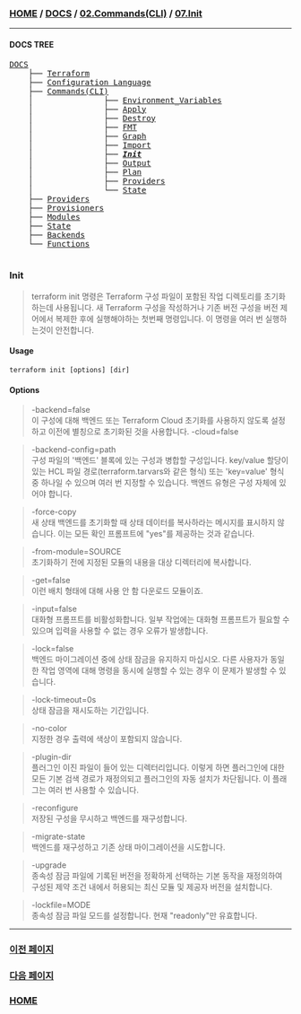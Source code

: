 ### [HOME](https://github.com/MZCMSC/Terraform/blob/main/README.md) / [DOCS](https://github.com/MZCMSC/Terraform/blob/main/DOCS/README.md) / [02.Commands(CLI)](<https://github.com/MZCMSC/Terraform/blob/main/DOCS/02_Commands(CLI)/README.md>) / [07.Init](<https://github.com/MZCMSC/Terraform/blob/main/DOCS/02_Commands(CLI)/07_Init/README.md>)

---

#### DOCS TREE

<pre>
<a href = "https://github.com/MZCMSC/Terraform/blob/main/DOCS/README.md">DOCS</a>
    ├── <a href = "https://github.com/MZCMSC/Terraform/blob/main/DOCS/00_Terraform/README.md">Terraform</a>
    ├── <a href = "https://github.com/MZCMSC/Terraform/blob/main/DOCS/01_Configuration_Language/README.md">Configuration Language</a>
    ├── <a href = "https://github.com/MZCMSC/Terraform/blob/main/DOCS/02_Commands(CLI)/README.md">Commands(CLI)</a>
    │               ├── <a href = "https://github.com/MZCMSC/Terraform/blob/main/DOCS/02_Commands(CLI)/01_Environment_Variables/README.md">Environment_Variables</a>
    │               ├── <a href = "https://github.com/MZCMSC/Terraform/blob/main/DOCS/02_Commands(CLI)/02_Apply/README.md">Apply</a>
    │               ├── <a href = "https://github.com/MZCMSC/Terraform/blob/main/DOCS/02_Commands(CLI)/03_Destroy/README.md">Destroy</a>
    │               ├── <a href = "https://github.com/MZCMSC/Terraform/blob/main/DOCS/02_Commands(CLI)/04_FMT/README.md">FMT</a>
    │               ├── <a href = "https://github.com/MZCMSC/Terraform/blob/main/DOCS/02_Commands(CLI)/05_Graph/README.md">Graph</a>
    │               ├── <a href = "https://github.com/MZCMSC/Terraform/blob/main/DOCS/02_Commands(CLI)/06_Import/README.md">Import</a>
    │               ├── <i><b><a href = "https://github.com/MZCMSC/Terraform/blob/main/DOCS/02_Commands(CLI)/07_Init/README.md">Init</a></b></i>
    │               ├── <a href = "https://github.com/MZCMSC/Terraform/blob/main/DOCS/02_Commands(CLI)/08_Output/README.md">Output</a>
    │               ├── <a href = "https://github.com/MZCMSC/Terraform/blob/main/DOCS/02_Commands(CLI)/09_Plan/README.md">Plan</a>
    │               ├── <a href = "https://github.com/MZCMSC/Terraform/blob/main/DOCS/02_Commands(CLI)/10_Providers/README.md">Providers</a>
    │               └── <a href = "https://github.com/MZCMSC/Terraform/blob/main/DOCS/02_Commands(CLI)/11_State/README.md">State</a>
    ├── <a href = "https://github.com/MZCMSC/Terraform/blob/main/DOCS/03_Providers/README.md">Providers</a>
    ├── <a href = "https://github.com/MZCMSC/Terraform/blob/main/DOCS/04_Provisioners/README.md">Provisioners</a>
    ├── <a href = "https://github.com/MZCMSC/Terraform/blob/main/DOCS/05_Modules/README.md">Modules</a>
    ├── <a href = "https://github.com/MZCMSC/Terraform/blob/main/DOCS/06_State/README.md">State</a>
    ├── <a href = "https://github.com/MZCMSC/Terraform/blob/main/DOCS/07_Backends/README.md">Backends</a>
    └── <a href = "https://github.com/MZCMSC/Terraform/blob/main/DOCS/08_Functions/README.md">Functions</a>

</pre>

### Init

> terraform init 명령은 Terraform 구성 파일이 포함된 작업 디렉토리를 초기화 하는데 사용됩니다. 새 Terraform 구성을 작성하거나 기존 버전 구성을 버전 제어에서 복제한 후에 실행해야하는 첫번째 명령입니다. 이 명령을 여러 번 실행하는것이 안전합니다.

#### Usage

```
terraform init [options] [dir]
```

#### Options

> -backend=false  
> 이 구성에 대해 백엔드 또는 Terraform Cloud 초기화를 사용하지 않도록 설정하고 이전에 별칭으로 초기화된 것을 사용합니다. -cloud=false

> -backend-config=path  
> 구성 파일의 '백엔드' 블록에 있는 구성과 병합할 구성입니다. key/value 할당이 있는 HCL 파일 경로(terraform.tarvars와 같은 형식) 또는 'key=value' 형식 중 하나일 수 있으며 여러 번 지정할 수 있습니다. 백엔드 유형은 구성 자체에 있어야 합니다.

> -force-copy  
> 새 상태 백엔드를 초기화할 때 상태 데이터를 복사하라는 메시지를 표시하지 않습니다. 이는 모든 확인 프롬프트에 "yes"를 제공하는 것과 같습니다.

> -from-module=SOURCE  
> 초기화하기 전에 지정된 모듈의 내용을 대상 디렉터리에 복사합니다.

> -get=false  
> 이런 배치 형태에 대해 사용 안 함 다운로드 모듈이죠.

> -input=false  
> 대화형 프롬프트를 비활성화합니다. 일부 작업에는 대화형 프롬프트가 필요할 수 있으며 입력을 사용할 수 없는 경우 오류가 발생합니다.

> -lock=false  
> 백엔드 마이그레이션 중에 상태 잠금을 유지하지 마십시오. 다른 사용자가 동일한 작업 영역에 대해 명령을 동시에 실행할 수 있는 경우 이 문제가 발생할 수 있습니다.

> -lock-timeout=0s  
> 상태 잠금을 재시도하는 기간입니다.

> -no-color  
> 지정한 경우 출력에 색상이 포함되지 않습니다.

> -plugin-dir  
> 플러그인 이진 파일이 들어 있는 디렉터리입니다. 이렇게 하면 플러그인에 대한 모든 기본 검색 경로가 재정의되고 플러그인의 자동 설치가 차단됩니다. 이 플래그는 여러 번 사용할 수 있습니다.

> -reconfigure  
> 저장된 구성을 무시하고 백엔드를 재구성합니다.

> -migrate-state  
> 백엔드를 재구성하고 기존 상태 마이그레이션을 시도합니다.

> -upgrade  
> 종속성 잠금 파일에 기록된 버전을 정확하게 선택하는 기본 동작을 재정의하여 구성된 제약 조건 내에서 허용되는 최신 모듈 및 제공자 버전을 설치합니다.

> -lockfile=MODE  
> 종속성 잠금 파일 모드를 설정합니다. 현재 "readonly"만 유효합니다.

---

### [이전 페이지](<https://github.com/MZCMSC/Terraform/blob/main/DOCS/02_Commands(CLI)/06_Import/README.md>)

### [다음 페이지](<https://github.com/MZCMSC/Terraform/blob/main/DOCS/02_Commands(CLI)/08_Output/README.md>)

### [HOME](https://github.com/MZCMSC/Terraform/blob/main/README.md)
